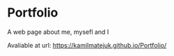 # Portfolio
A web page about me, mysefl and I

Avaliable at url: https://kamilmatejuk.github.io/Portfolio/

<!-- TABLE OF CONTENTS -->
<!-- ## Table of Contents

* [About the Project](#about-the-project)
  * [Built With](#built-with)
* [Getting Started](#getting-started)
  * [Prerequisites](#prerequisites)
  * [Installation](#installation)
* [Usage](#usage)
* [Authors](#authors)
* [License](#license) -->

<!-- ABOUT THE PROJECT -->
<!-- ## About The Project

  To-do-list is a simple web app that was created as a team project for *CodersCamp 2019*.
  The project's aim was to learn the basics of node.js and make apps for each backend and frontend and to enable communication between them. -->


<!-- ### Built With
The website was created with:
* [Node.js](https://nodejs.org)
* [mongoDB](https://www.mongodb.com/)
* [Bootstrap](https://getbootstrap.com)
* [Webpack](https://webpack.js.org/)
* [Babel](https://babeljs.io/)

A REST API was made with Express.js in Node.js.
Finally we deployed both apps using [Heroku](https://heroku.com) and *mongoDB* database in the cloud. -->

<!-- GETTING STARTED -->
<!-- ## Getting Started

To get a local copy up and running follow these simple steps.

### Prerequisites

* [Node.js](https://nodejs.org)

To check if you have Node.js installed, run this command in your terminal:
```sh
node -v
```

To confirm that you have npm installed you can run this command in your terminal:
```sh
npm -v
```

### Installation

1. Clone the repo
```sh
git clone https://github.com/teresakozera/To-do-list.git
```
2. Configure backend from the `backend` folder
```sh
  npm i
  npm run build
  npm run dev
```
3. Set up the environment variables
```sh
  NODE_ENV:               production
  toDoList_db:            database_connection_string
  todolist_jwtPrivateKey: mySecureKey
```
4. Configure frontend from the `frontend` folder
```sh
  npm i
  npm run build
  npm run dev
```
5. Try it yourself and have fun.
 -->

<!-- USAGE EXAMPLES -->
<!-- ## Usage
The app is quite simple to use. After reaching the website _[https://agile-reef-98211.herokuapp.com/](https://agile-reef-98211.herokuapp.com/)_ what you'll see is the view presented as in the screenshot below.

![](frontend/img/indexScreen.PNG)

After signing up you get access to your own to-do list. You can create many different lists with tasks that can help you organize your time.
Every list modification has to be confirmed by clicking on the "Save" button.

![](frontend/img/mainScreen.PNG)

All the changes are set in the database so your tasks will never get lost.
However you can be assured about your data safety. 
All the sensitive data such as passwords are hashed in order make your account safe.
So after logging out you can get back anywhen you want.
Have fun organizing your time and tasks in a comfortable way.

## Authors
* Kamil Matejuk - [KamilMatejuk](https://github.com/KamilMatejuk)
* Marek Sołdaczuk - [MarekSoldaczuk](https://github.com/MarekSoldaczuk)
* Teresa Kozera - [TeresaKozera](https://github.com/teresakozera) -->


<!-- LICENSE -->
<!-- ## License
Distributed under the MIT License. See [LICENSE](https://choosealicense.com/licenses/mit/) for more information.


**Project Link**: [https://github.com/teresakozera/To-do-list](https://github.com/teresakozera/To-do-list) -->

